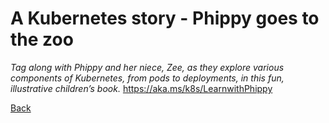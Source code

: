 # A Kubernetes story - Phippy goes to the zoo
*Tag along with Phippy and her niece, Zee, as they explore various components of Kubernetes, from pods to deployments, in this fun, illustrative children’s book.*
https://aka.ms/k8s/LearnwithPhippy

[Back](../LearningPath.md)
